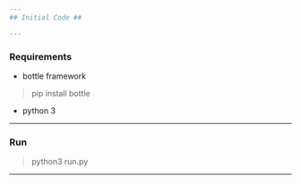 ```yaml
---  
## Initial Code ##  

---  
```

### Requirements ###


- bottle framework  
>pip install bottle  
- python 3  
  
---  
### Run ###  

>python3 run.py

---  
